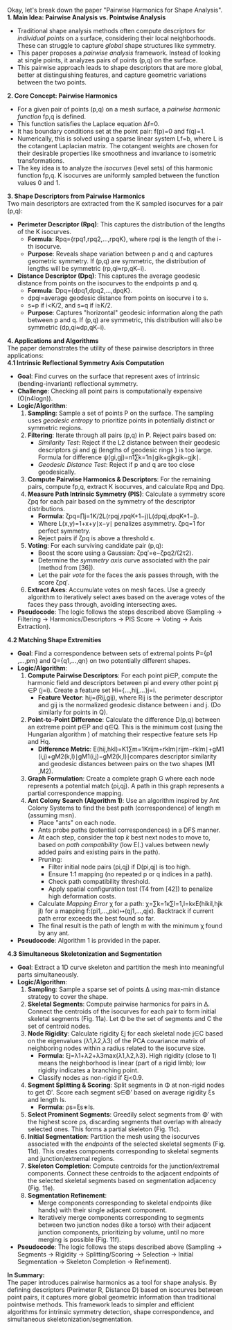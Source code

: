 Okay, let's break down the paper "Pairwise Harmonics for Shape Analysis".  
**1\. Main Idea: Pairwise Analysis vs. Pointwise Analysis**

* Traditional shape analysis methods often compute descriptors for *individual points* on a surface, considering their local neighborhoods. These can struggle to capture *global* shape structures like symmetry.  
* This paper proposes a *pairwise analysis* framework. Instead of looking at single points, it analyzes pairs of points (p,q) on the surface.  
* This pairwise approach leads to shape descriptors that are more global, better at distinguishing features, and capture geometric variations between the two points.

**2\. Core Concept: Pairwise Harmonics**

* For a given pair of points (p,q) on a mesh surface, a *pairwise harmonic function* fp,q​ is defined.  
* This function satisfies the Laplace equation Δf=0.  
* It has boundary conditions set at the point pair: f(p)=0 and f(q)=1.  
* Numerically, this is solved using a sparse linear system Lf=b, where L is the cotangent Laplacian matrix. The cotangent weights are chosen for their desirable properties like smoothness and invariance to isometric transformations.  
* The key idea is to analyze the *isocurves* (level sets) of this harmonic function fp,q​. K isocurves are uniformly sampled between the function values 0 and 1\.

**3\. Shape Descriptors from Pairwise Harmonics**  
Two main descriptors are extracted from the K sampled isocurves for a pair (p,q):

* **Perimeter Descriptor (Rpq​)**: This captures the distribution of the lengths of the K isocurves.  
  * **Formula**: Rpq​={rpq1​,rpq2​,...,rpqK​}, where rpqi​ is the length of the i-th isocurve.  
  * **Purpose**: Reveals shape variation between p and q and captures geometric symmetry. If (p,q) are symmetric, the distribution of lengths will be symmetric (rp,qi​≈rp,qK−i​).  
* **Distance Descriptor (Dpq​)**: This captures the average geodesic distance from points on the isocurves to the endpoints p and q.  
  * **Formula**: Dpq​={dpq1​,dpq2​,...,dpqK​}.  
  * dpqi​=average geodesic distance from points on isocurve i to s.  
  * s=p if i\<K/2, and s=q if i≥K/2.  
  * **Purpose**: Captures "horizontal" geodesic information along the path between p and q. If (p,q) are symmetric, this distribution will also be symmetric (dp,qi​≈dp,qK−i​).

**4\. Applications and Algorithms**  
The paper demonstrates the utility of these pairwise descriptors in three applications:  
**4.1 Intrinsic Reflectional Symmetry Axis Computation**

* **Goal**: Find curves on the surface that represent axes of intrinsic (bending-invariant) reflectional symmetry.  
* **Challenge**: Checking all point pairs is computationally expensive (O(n4logn)).  
* **Logic/Algorithm**:  
  1. **Sampling**: Sample a set of points P on the surface. The sampling uses *geodesic entropy* to prioritize points in potentially distinct or symmetric regions.  
  2. **Filtering**: Iterate through all pairs (p,q) in P. Reject pairs based on:  
     * *Similarity Test*: Reject if the L2 distance between their geodesic descriptors gi​ and gj​ (lengths of geodesic rings ) is too large. Formula for difference ψ(gi​,gj​)=n1​∑k=1n​∣gik​+gjk​gik​−gjk​​∣.  
     * *Geodesic Distance Test*: Reject if p and q are too close geodesically.  
  3. **Compute Pairwise Harmonics & Descriptors**: For the remaining pairs, compute fp,q​, extract K isocurves, and calculate Rpq​ and Dpq​.  
  4. **Measure Path Intrinsic Symmetry (PIS)**: Calculate a symmetry score ζpq​ for each pair based on the symmetry of the descriptor distributions.  
     * **Formula**: ζpq​=∏j=1K/2​L(rpqj​,rpqK+1−j​)L(dpqj​,dpqK+1−j​).  
     * Where L(x,y)=1+x+y∣x−y∣​ penalizes asymmetry. ζpq​=1 for perfect symmetry.  
     * Reject pairs if ζpq​ is above a threshold ϵ.  
  5. **Voting**: For each surviving candidate pair (p,q):  
     * Boost the score using a Gaussian: ζpq′​=e−ζpq2​/(2τ2).  
     * Determine the *symmetry axis* curve associated with the pair (method from [36]).  
     * Let the pair *vote* for the faces the axis passes through, with the score ζpq′​.  
  6. **Extract Axes**: Accumulate votes on mesh faces. Use a greedy algorithm to iteratively select axes based on the average votes of the faces they pass through, avoiding intersecting axes.  
* **Pseudocode**: The logic follows the steps described above (Sampling \-\> Filtering \-\> Harmonics/Descriptors \-\> PIS Score \-\> Voting \-\> Axis Extraction).

**4.2 Matching Shape Extremities**

* **Goal**: Find a correspondence between sets of extremal points P={p1​,...,pm​} and Q={q1​,...,qn​} on two potentially different shapes.  
* **Logic/Algorithm**:  
  1. **Compute Pairwise Descriptors**: For each point pi​∈P, compute the harmonic field and descriptors between pi​ and every other point pj​∈P (j=i). Create a feature set Hi​={...,hij​,...}j=i​.  
     * **Feature Vector**: hij​=(Rij​,gij​), where Rij​ is the perimeter descriptor and gij​ is the normalized geodesic distance between i and j. (Do similarly for points in Q).  
  2. **Point-to-Point Difference**: Calculate the difference D(p,q) between an extreme point p∈P and q∈Q. This is the minimum cost (using the Hungarian algorithm ) of matching their respective feature sets Hp​ and Hq​.  
     * **Difference Metric**: E(hij​,hkl​)=K1​∑m=1K​rijm​+rklm​∣rijm​−rklm​∣​+gM1​(i,j)+gM2​(k,l)∣gM1​(i,j)−gM2​(k,l)∣​ compares descriptor similarity and geodesic distances between pairs on the two shapes (M1​,M2​).  
  3. **Graph Formulation**: Create a complete graph G where each node represents a potential match (pi​,qj​). A path in this graph represents a partial correspondence mapping.  
  4. **Ant Colony Search (Algorithm 1\)**: Use an algorithm inspired by Ant Colony Systems to find the best path (correspondence) of length m (assuming m≤n).  
     * Place "ants" on each node.  
     * Ants probe paths (potential correspondences) in a DFS manner.  
     * At each step, consider the top *k* best next nodes to move to, based on *path compatibility* (low E(.) values between newly added pairs and existing pairs in the path).  
     * Pruning:  
       * Filter initial node pairs (pi​,qj​) if D(pi​,qj​) is too high.  
       * Ensure 1:1 mapping (no repeated p or q indices in a path).  
       * Check path compatibility threshold.  
       * Apply spatial configuration test (T4 from \[42\]) to penalize high deformation costs.  
     * Calculate *Mapping Error* χ for a path: χ=∑k=1κ​∑l=1,l=kκ​E(hik​il​​,hjk​jl​​) for a mapping f:(pi1​​,...,piκ​​)↦(qj1​​,...,qjκ​​). Backtrack if current path error exceeds the best found so far.  
     * The final result is the path of length m with the minimum χ found by any ant.  
* **Pseudocode**: Algorithm 1 is provided in the paper.

**4.3 Simultaneous Skeletonization and Segmentation**

* **Goal**: Extract a 1D curve skeleton and partition the mesh into meaningful parts simultaneously.  
* **Logic/Algorithm**:  
  1. **Sampling**: Sample a sparse set of points Δ using max-min distance strategy to cover the shape.  
  2. **Skeletal Segments**: Compute pairwise harmonics for pairs in Δ. Connect the centroids of the isocurves for each pair to form initial skeletal segments (Fig. 11a). Let Φ be the set of segments and C the set of centroid nodes.  
  3. **Node Rigidity**: Calculate rigidity ξj​ for each skeletal node j∈C based on the eigenvalues (λ1​,λ2​,λ3​) of the PCA covariance matrix of neighboring nodes within a radius related to the isocurve size.  
     * **Formula**: ξj​=λ1​+λ2​+λ3​max{λ1​,λ2​,λ3​}​. High rigidity (close to 1\) means the neighborhood is linear (part of a rigid limb); low rigidity indicates a branching point.  
     * Classify nodes as non-rigid if ξj​\<0.9.  
  4. **Segment Splitting & Scoring**: Split segments in Φ at non-rigid nodes to get Φ′. Score each segment s∈Φ′ based on average rigidity ξs​ and length ls​.  
     * **Formula**: ρs​=ξs​∗ls​.  
  5. **Select Prominent Segments**: Greedily select segments from Φ′ with the highest score ρs​, discarding segments that overlap with already selected ones. This forms a partial skeleton (Fig. 11c).  
  6. **Initial Segmentation**: Partition the mesh using the isocurves associated with the *endpoints* of the selected skeletal segments (Fig. 11d). This creates components corresponding to skeletal segments and junction/extremal regions.  
  7. **Skeleton Completion**: Compute centroids for the junction/extremal components. Connect these centroids to the adjacent endpoints of the selected skeletal segments based on segmentation adjacency (Fig. 11e).  
  8. **Segmentation Refinement**:  
     * Merge components corresponding to skeletal endpoints (like hands) with their single adjacent component.  
     * Iteratively merge components corresponding to segments between two junction nodes (like a torso) with their adjacent junction components, prioritizing by volume, until no more merging is possible (Fig. 11f).  
* **Pseudocode**: The logic follows the steps described above (Sampling \-\> Segments \-\> Rigidity \-\> Splitting/Scoring \-\> Selection \-\> Initial Segmentation \-\> Skeleton Completion \-\> Refinement).

**In Summary:**  
The paper introduces pairwise harmonics as a tool for shape analysis. By defining descriptors (Perimeter R, Distance D) based on isocurves between point pairs, it captures more global geometric information than traditional pointwise methods. This framework leads to simpler and efficient algorithms for intrinsic symmetry detection, shape correspondence, and simultaneous skeletonization/segmentation.